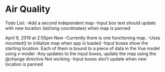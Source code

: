 # Air Quality

Todo List:
-Add a second independent map
-Input box text should update with new location (lat/long coordinates) when map is panned

April 9, 2019 at 2:55pm
New
-Currently there is one functioning map.
-Uses mounted() to initialize map when app is loaded
-Input boxes show the starting location. Each of them is bound to a piece of data in the Vue model using v-model
-Any updates to the input boxes, update the map using the @change directive
Not working
-Input boxes don't update when new location is panned
